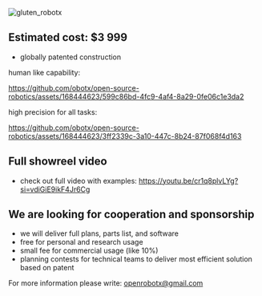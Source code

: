 ![gluten_robotx](https://github.com/obotx/open-source-robotics/assets/168444623/459bbd07-60bb-4f64-9e7e-851b94eba2c6)



## Estimated cost: $3 999
- globally patented construction

human like capability:

https://github.com/obotx/open-source-robotics/assets/168444623/599c86bd-4fc9-4af4-8a29-0fe06c1e3da2

high precision for all tasks:

https://github.com/obotx/open-source-robotics/assets/168444623/3ff2339c-3a10-447c-8b24-87f068f4d163

## Full showreel video

- check out full video with examples:
https://youtu.be/cr1q8plvLYg?si=vdiGiE9ikF4Jr6Cg


## We are looking for cooperation and sponsorship
- we will deliver full plans, parts list, and software
- free for personal and research usage
- small fee for commercial usage (like 10%)
- planning contests for technical teams to deliver most efficient solution based on patent

For more information please write: openrobotx@gmail.com
